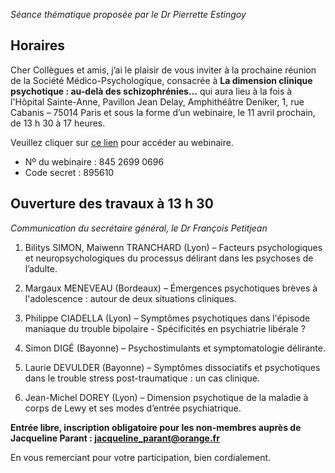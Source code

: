 _Séance thématique proposée par le Dr Pierrette Estingoy_

## Horaires

Cher Collègues et amis, j’ai le plaisir de vous inviter à la prochaine réunion de la Société Médico-Psychologique, consacrée à **La dimension clinique psychotique : au-delà des schizophrénies…** qui aura lieu à la fois à l'Hôpital Sainte-Anne, Pavillon Jean Delay, Amphithéâtre Deniker, 1, rue Cabanis – 75014 Paris et sous la forme d’un webinaire, le 11 avril prochain, de 13 h 30 à 17 heures.

Veuillez cliquer sur [ce lien](https://us02web.zoom.us/j/84526990696?pwd=QmRkZDZMMXpLekh3ancrcUh4c2thZz09) pour accéder au webinaire.
- Nº du webinaire : 845 2699 0696
- Code secret : 895610

## Ouverture des travaux à 13 h 30

_Communication du secrétaire général, le Dr François Petitjean_

1. Bilitys SIMON, Maiwenn TRANCHARD (Lyon) – Facteurs psychologiques et neuropsychologiques du processus délirant dans les psychoses de l’adulte.

2. Margaux MENEVEAU (Bordeaux) – Émergences psychotiques brèves à l'adolescence : autour de deux situations cliniques.

3. Philippe CIADELLA (Lyon) – Symptômes psychotiques dans l'épisode maniaque du trouble bipolaire - Spécificités en psychiatrie libérale ?

4. Simon DIGÉ (Bayonne) – Psychostimulants et symptomatologie délirante.

5.  Laurie DEVULDER (Bayonne) – Symptômes dissociatifs et psychotiques dans le trouble stress post-traumatique : un cas clinique.

6. Jean-Michel DOREY (Lyon) – Dimension psychotique de la maladie à corps de Lewy et ses modes d’entrée psychiatrique.

**Entrée libre, inscription obligatoire pour les non-membres auprès de Jacqueline Parant : jacqueline_parant@orange.fr**

En vous remerciant pour votre participation, bien cordialement.
